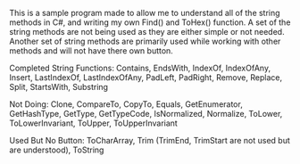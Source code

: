 This is a sample program made to allow me to understand all of the string methods in C#, and writing my own Find() and ToHex() function. A set of the string methods are not being used as they are either simple or not needed. Another set of string methods are primarily used while working with other methods and will not have there own button.

Completed String Functions:
Contains, EndsWith, IndexOf, IndexOfAny, Insert, LastIndexOf, LastIndexOfAny, PadLeft, PadRight, Remove, Replace, Split, StartsWith, Substring

Not Doing:
Clone, CompareTo, CopyTo, Equals, GetEnumerator, GetHashType, GetType, GetTypeCode, IsNormalized, Normalize, ToLower, ToLowerInvariant, ToUpper, ToUpperInvariant

Used But No Button:
ToCharArray, Trim (TrimEnd, TrimStart are not used but are understood), ToString
